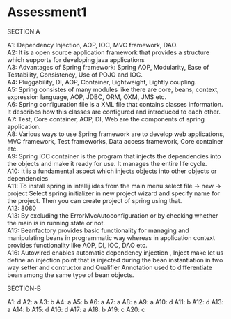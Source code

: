 # Assessment1

SECTION A

A1: Dependency Injection, AOP, IOC, MVC framework, DAO. </br>
A2: It is a open source application framework that provides a structure which supports for developing java applications </br>
A3: Advantages of Spring framework: Spring AOP, Modularity, Ease of Testability, Consistency, Use of POJO and IOC. </br>
A4: Pluggability, DI, AOP, Container, Lightweight, Lightly coupling.</br>
A5: Spring consistes of many modules like there are core, beans, context, expression language, AOP, JDBC, ORM, OXM, JMS etc.</br>
A6: Spring configuration file is a XML file that contains classes information. It describes how this classes are configured and introduced to each other.</br>
A7: Test, Core container, AOP, DI, Web are the components of spring application.</br>
A8: Various ways to use Spring framework are to develop web applications, MVC framework, Test frameworks, Data access framework, Core container etc.</br>
A9: Spring IOC container is the program that injects the dependencies into the objects and make it ready for use. It manages the entire life cycle.</br>
A10: It is a fundamental aspect which injects objects into other objects or dependencies </br>
A11: To install spring in intellij ides from the main menu select file -> new -> project Select spring initializer in new project wizard and specify name for the project. Then you can create project of spring using that.</br>
A12: 8080 </br>
A13: By excluding the ErrorMvcAutoconfiguration or by checking whether the main is in running state or not.</br>
A15: Beanfactory provides basic functionality for managing and manipulating beans in programmatic way whereas in application context provides functionality like AOP, DI, IOC, DAO etc.</br>
A16: Autowired enables automatic dependency injection , Inject make let us define an injection point that is injected during the bean instantiation in two way setter and contructor and Qualifier Annotation used to differentiate bean among the same type of bean objects.</br>

SECTION-B

A1: d
A2: a
A3: b
A4: a
A5: b
A6: a
A7: a
A8: a
A9: a
A10: d
A11: b
A12: d
A13: a
A14: b
A15: d
A16: d
A17: a
A18: b
A19: c
A20: c
